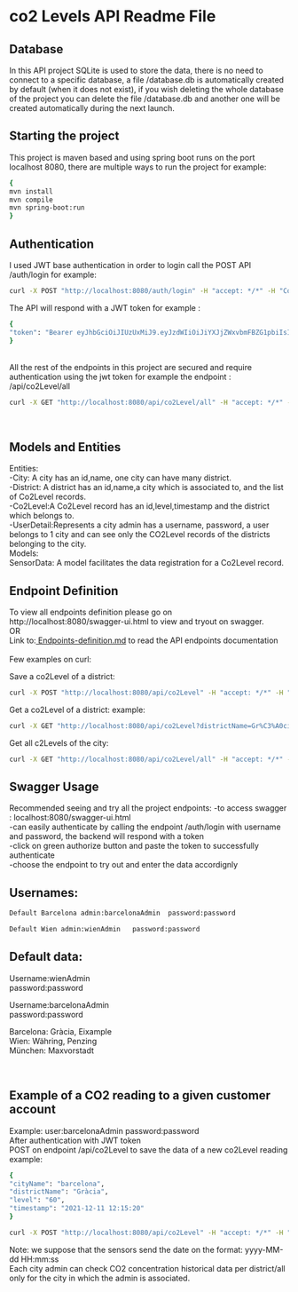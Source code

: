 # co2 Levels API Readme File

## Database

In this API project  SQLite is used to store the data, there is no need to connect to a specific database, a file /database.db is automatically created by default (when it does not exist), if you wish deleting the whole database of the project you can delete the file /database.db and another one will be created automatically during the next launch. 

## Starting the project

This project is maven based and using spring boot runs on the port localhost 8080, there are multiple ways to run the project for example:

```bash
{
mvn install
mvn compile
mvn spring-boot:run
}
```
## Authentication

I used JWT base authentication in order to login call the POST API /auth/login for example:
```bash
curl -X POST "http://localhost:8080/auth/login" -H "accept: */*" -H "Content-Type: application/json" -d "{ \"password\": \"password\", \"username\": \"barcelonaadmin\"}"
```

The API will respond with a JWT token for example :<br/>
```bash
{
"token": "Bearer eyJhbGciOiJIUzUxMiJ9.eyJzdWIiOiJiYXJjZWxvbmFBZG1pbiIsInJvbGVzIjpbIlJPTEVfQURNSU4iXSwiaWF0IjoxNjQ5ODI4NzM5LCJleHAiOjE2NDk4NTc1Mzl9.UuOMDQ3qZ5p8cDvgBP7BcRNnj0eRc4EN-eP5Ph3VN3Pg41vgMWnGSwOfeO42US8Nd2lU2c9TEt9wzVeK7h8qqA"
}
```
<br/>
All the rest of the endpoints in this project are secured and require authentication using the jwt token for example the endpoint : /api/co2Level/all<br/>

```bash
curl -X GET "http://localhost:8080/api/co2Level/all" -H "accept: */*" -H "Authorization: Bearer eyJhbGciOiJIUzUxMiJ9.eyJzdWIiOiJiYXJjZWxvbmFBZG1pbiIsInJvbGVzIjpbIlJPTEVfQURNSU4iXSwiaWF0IjoxNjQ5ODI4NzM5LCJleHAiOjE2NDk4NTc1Mzl9.UuOMDQ3qZ5p8cDvgBP7BcRNnj0eRc4EN-eP5Ph3VN3Pg41vgMWnGSwOfeO42US8Nd2lU2c9TEt9wzVeK7h8qqA"
```
<br/>


## Models and Entities

Entities:<br/>
-City: A city has an id,name, one city can have many district.<br/>
-District: A district has an id,name,a city which is associated to, and the list of Co2Level records.<br/>
-Co2Level:A Co2Level record has an id,level,timestamp and the district which belongs to.<br/>
-UserDetail:Represents a city admin has a username, password, a user belongs to 1 city and can see only the CO2Level records of the districts belonging to the city.<br/>
Models:<br/>
SensorData: A model facilitates the data registration for a Co2Level record.<br/>


## Endpoint Definition
To view all endpoints definition please go on http://localhost:8080/swagger-ui.html to view and tryout on swagger.<br/>
OR<br/>
Link to:[ Endpoints-definition.md](Endpoints-definition.md) to read the API endpoints documentation<br/>
<br/>
Few examples on curl:<br/> 

Save a co2Level of a district: 

```bash 
curl -X POST "http://localhost:8080/api/co2Level" -H "accept: */*" -H "Authorization: Bearer eyJhbGciOiJIUzUxMiJ9.eyJzdWIiOiJiYXJjZWxvbmFBZG1pbiIsInJvbGVzIjpbIlJPTEVfQURNSU4iXSwiaWF0IjoxNjQ5ODk4MzAyLCJleHAiOjE2NDk5MjcxMDJ9.ao8bfa9A0bqdORgmcYvVueC3heLUNQ2Zzf1HnEys2-QK8QEdmwu3pU5k7wzzXpVrtBCfRkkGCndR6qLNlQJTFQ" -H "Content-Type: application/json" -d "{ \"cityName\": \"barcelona\", \"districtName\": \"Gràcia\", \"level\": \"60\", \"timestamp\": \"2021-12-11 12:15:20\"}"
```

Get a co2Level of a district: example:

```bash 
curl -X GET "http://localhost:8080/api/co2Level?districtName=Gr%C3%A0cia" -H "accept: */*" -H "Authorization: Bearer eyJhbGciOiJIUzUxMiJ9.eyJzdWIiOiJiYXJjZWxvbmFBZG1pbiIsInJvbGVzIjpbIlJPTEVfQURNSU4iXSwiaWF0IjoxNjQ5OTAwMDE0LCJleHAiOjE2NDk5Mjg4MTR9.xvCOMAM6VTxOeYhB0GfFQyNStb3GJJiBrdavx4vg1caqElBvDgsDAj5lUxuqglInqLVOUgY2rb2g98MiV1WbaA"
```

Get all c2Levels of the city:


```bash 
curl -X GET "http://localhost:8080/api/co2Level/all" -H "accept: */*" -H "Authorization: Bearer eyJhbGciOiJIUzUxMiJ9.eyJzdWIiOiJiYXJjZWxvbmFBZG1pbiIsInJvbGVzIjpbIlJPTEVfQURNSU4iXSwiaWF0IjoxNjQ5OTAwMDE0LCJleHAiOjE2NDk5Mjg4MTR9.xvCOMAM6VTxOeYhB0GfFQyNStb3GJJiBrdavx4vg1caqElBvDgsDAj5lUxuqglInqLVOUgY2rb2g98MiV1WbaA"
```

## Swagger Usage

Recommended seeing and try all the project endpoints: 
-to access swagger : localhost:8080/swagger-ui.html<br/>
-can easily authenticate by calling the endpoint /auth/login with username and password, the backend will respond with a token <br/>
-click on green authorize button and paste the token to successfully authenticate <br/>
-choose the endpoint to try out and enter the data accordignly <br/>



## Usernames: <br/>
  

```bash 
Default Barcelona admin:barcelonaAdmin  password:password    
```

```bash
Default Wien admin:wienAdmin   password:password 
```



## Default data: <br/>
Username:wienAdmin<br/>
password:password

Username:barcelonaAdmin<br/>
password:password

Barcelona: Gràcia, Eixample<br/>
Wien: Währing, Penzing<br/>
München: Maxvorstadt<br/>

<br/>

## Example of a CO2 reading to a given customer account

Example: user:barcelonaAdmin  password:password<br/>
After authentication with JWT token   <br/>
POST on endpoint /api/co2Level to save the data of a new co2Level reading example:<br/>


```bash 
{
"cityName": "barcelona",
"districtName": "Gràcia",
"level": "60",
"timestamp": "2021-12-11 12:15:20"
}
```

```bash 
curl -X POST "http://localhost:8080/api/co2Level" -H "accept: */*" -H "Authorization: Bearer eyJhbGciOiJIUzUxMiJ9.eyJzdWIiOiJiYXJjZWxvbmFBZG1pbiIsInJvbGVzIjpbIlJPTEVfQURNSU4iXSwiaWF0IjoxNjQ5ODk4MzAyLCJleHAiOjE2NDk5MjcxMDJ9.ao8bfa9A0bqdORgmcYvVueC3heLUNQ2Zzf1HnEys2-QK8QEdmwu3pU5k7wzzXpVrtBCfRkkGCndR6qLNlQJTFQ" -H "Content-Type: application/json" -d "{ \"cityName\": \"barcelona\", \"districtName\": \"Gràcia\", \"level\": \"60\", \"timestamp\": \"2021-12-11 12:15:20\"}"
```

Note: we suppose that the sensors send the date on the format: yyyy-MM-dd HH:mm:ss<br/>
Each city admin can check CO2 concentration historical data per district/all only for the city in which the admin is associated.


